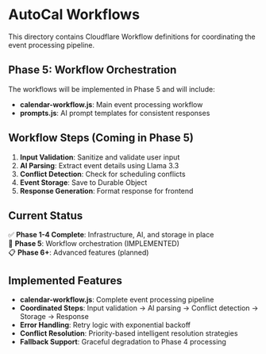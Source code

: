 # AutoCal Workflows

This directory contains Cloudflare Workflow definitions for coordinating the event processing pipeline.

## Phase 5: Workflow Orchestration

The workflows will be implemented in Phase 5 and will include:

- **calendar-workflow.js**: Main event processing workflow
- **prompts.js**: AI prompt templates for consistent responses

## Workflow Steps (Coming in Phase 5)

1. **Input Validation**: Sanitize and validate user input
2. **AI Parsing**: Extract event details using Llama 3.3
3. **Conflict Detection**: Check for scheduling conflicts
4. **Event Storage**: Save to Durable Object
5. **Response Generation**: Format response for frontend

## Current Status

✅ **Phase 1-4 Complete**: Infrastructure, AI, and storage in place  
🚀 **Phase 5**: Workflow orchestration (IMPLEMENTED)  
📋 **Phase 6+**: Advanced features (planned)

## Implemented Features

- **calendar-workflow.js**: Complete event processing pipeline
- **Coordinated Steps**: Input validation → AI parsing → Conflict detection → Storage → Response
- **Error Handling**: Retry logic with exponential backoff
- **Conflict Resolution**: Priority-based intelligent resolution strategies
- **Fallback Support**: Graceful degradation to Phase 4 processing 